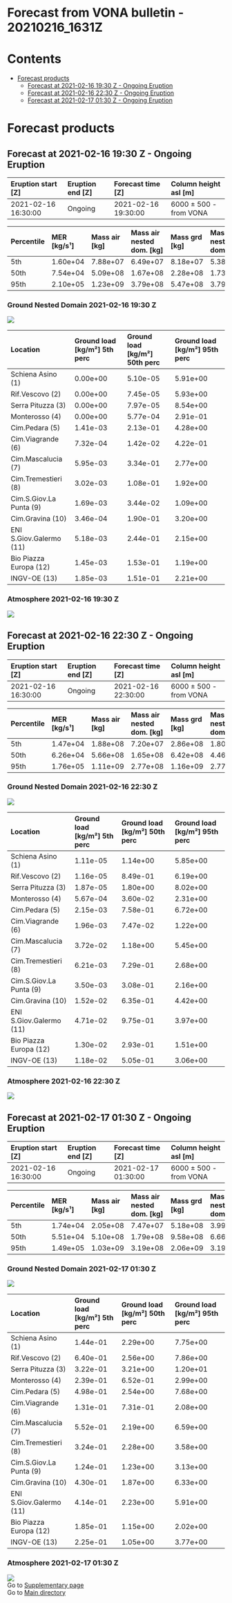 
Forecast from VONA bulletin - 20210216_1631Z
============================================

Contents
========

* [Forecast products](#forecast-products)
	* [Forecast at 2021-02-16 19:30 Z - Ongoing Eruption](#forecast-at-2021-02-16-1930-z---ongoing-eruption)
	* [Forecast at 2021-02-16 22:30 Z - Ongoing Eruption](#forecast-at-2021-02-16-2230-z---ongoing-eruption)
	* [Forecast at 2021-02-17 01:30 Z - Ongoing Eruption](#forecast-at-2021-02-17-0130-z---ongoing-eruption)

# Forecast products

## Forecast at 2021-02-16 19:30 Z - Ongoing Eruption
  

|Eruption start [Z]|Eruption end [Z]|Forecast time [Z]|Column height asl [m]|
| :--- | :--- | :--- | :--- |
|2021-02-16 16:30:00|Ongoing|2021-02-16 19:30:00|6000 ± 500 - from VONA|
  
  

|Percentile|MER [kg/s¹]|Mass air [kg]|Mass air nested dom. [kg]|Mass grd [kg]|Mass grd nested dom. [kg]|
| :--- | :--- | :--- | :--- | :--- | :--- |
|5th|1.60e+04|7.88e+07|6.49e+07|8.18e+07|5.38e+07|
|50th|7.54e+04|5.09e+08|1.67e+08|2.28e+08|1.73e+08|
|95th|2.10e+05|1.23e+09|3.79e+08|5.47e+08|3.79e+08|
  

### Ground Nested Domain 2021-02-16 19:30 Z
  
![](./figures/probability_grd_2021_02_16_1930_scenario_1_1.png)  
  
  
  
  
  
  
  
  
  
  
  
  

|Location|Ground load [kg/m²] 5th perc|Ground load [kg/m²] 50th perc|Ground load [kg/m²] 95th perc|
| :--- | :--- | :--- | :--- |
|Schiena Asino (1)|0.00e+00|5.10e-05|5.91e+00|
|Rif.Vescovo (2)|0.00e+00|7.45e-05|5.93e+00|
|Serra Pituzza (3)|0.00e+00|7.97e-05|8.54e+00|
|Monterosso (4)|0.00e+00|5.77e-04|2.91e-01|
|Cim.Pedara (5)|1.41e-03|2.13e-01|4.28e+00|
|Cim.Viagrande (6)|7.32e-04|1.42e-02|4.22e-01|
|Cim.Mascalucia (7)|5.95e-03|3.34e-01|2.77e+00|
|Cim.Tremestieri (8)|3.02e-03|1.08e-01|1.92e+00|
|Cim.S.Giov.La Punta (9)|1.69e-03|3.44e-02|1.09e+00|
|Cim.Gravina (10)|3.46e-04|1.90e-01|3.20e+00|
|ENI S.Giov.Galermo (11)|5.18e-03|2.44e-01|2.15e+00|
|Bio Piazza Europa (12)|1.45e-03|1.53e-01|1.19e+00|
|INGV-OE (13)|1.85e-03|1.51e-01|2.21e+00|
  

### Atmosphere 2021-02-16 19:30 Z
  
![](./figures/probability_air_2021_02_16_1930_scenario_2_conclev_1_1.png)
## Forecast at 2021-02-16 22:30 Z - Ongoing Eruption
  

|Eruption start [Z]|Eruption end [Z]|Forecast time [Z]|Column height asl [m]|
| :--- | :--- | :--- | :--- |
|2021-02-16 16:30:00|Ongoing|2021-02-16 22:30:00|6000 ± 500 - from VONA|
  
  

|Percentile|MER [kg/s¹]|Mass air [kg]|Mass air nested dom. [kg]|Mass grd [kg]|Mass grd nested dom. [kg]|
| :--- | :--- | :--- | :--- | :--- | :--- |
|5th|1.47e+04|1.88e+08|7.20e+07|2.86e+08|1.80e+08|
|50th|6.26e+04|5.66e+08|1.65e+08|6.42e+08|4.46e+08|
|95th|1.76e+05|1.11e+09|2.77e+08|1.16e+09|2.77e+08|
  

### Ground Nested Domain 2021-02-16 22:30 Z
  
![](./figures/probability_grd_2021_02_16_2230_scenario_1_2.png)  
  
  
  
  
  
  
  
  
  
  
  
  

|Location|Ground load [kg/m²] 5th perc|Ground load [kg/m²] 50th perc|Ground load [kg/m²] 95th perc|
| :--- | :--- | :--- | :--- |
|Schiena Asino (1)|1.11e-05|1.14e+00|5.85e+00|
|Rif.Vescovo (2)|1.16e-05|8.49e-01|6.19e+00|
|Serra Pituzza (3)|1.87e-05|1.80e+00|8.02e+00|
|Monterosso (4)|5.67e-04|3.60e-02|2.31e+00|
|Cim.Pedara (5)|2.15e-03|7.58e-01|6.72e+00|
|Cim.Viagrande (6)|1.96e-03|7.47e-02|1.22e+00|
|Cim.Mascalucia (7)|3.72e-02|1.18e+00|5.45e+00|
|Cim.Tremestieri (8)|6.21e-03|7.29e-01|2.68e+00|
|Cim.S.Giov.La Punta (9)|3.50e-03|3.08e-01|2.16e+00|
|Cim.Gravina (10)|1.52e-02|6.35e-01|4.42e+00|
|ENI S.Giov.Galermo (11)|4.71e-02|9.75e-01|3.97e+00|
|Bio Piazza Europa (12)|1.30e-02|2.93e-01|1.51e+00|
|INGV-OE (13)|1.18e-02|5.05e-01|3.06e+00|
  

### Atmosphere 2021-02-16 22:30 Z
  
![](./figures/probability_air_2021_02_16_2230_scenario_2_conclev_1_2.png)
## Forecast at 2021-02-17 01:30 Z - Ongoing Eruption
  

|Eruption start [Z]|Eruption end [Z]|Forecast time [Z]|Column height asl [m]|
| :--- | :--- | :--- | :--- |
|2021-02-16 16:30:00|Ongoing|2021-02-17 01:30:00|6000 ± 500 - from VONA|
  
  

|Percentile|MER [kg/s¹]|Mass air [kg]|Mass air nested dom. [kg]|Mass grd [kg]|Mass grd nested dom. [kg]|
| :--- | :--- | :--- | :--- | :--- | :--- |
|5th|1.74e+04|2.05e+08|7.47e+07|5.18e+08|3.99e+08|
|50th|5.51e+04|5.10e+08|1.79e+08|9.58e+08|6.66e+08|
|95th|1.49e+05|1.03e+09|3.19e+08|2.06e+09|3.19e+08|
  

### Ground Nested Domain 2021-02-17 01:30 Z
  
![](./figures/probability_grd_2021_02_17_0130_scenario_1_3.png)  
  
  
  
  
  
  
  
  
  
  
  
  

|Location|Ground load [kg/m²] 5th perc|Ground load [kg/m²] 50th perc|Ground load [kg/m²] 95th perc|
| :--- | :--- | :--- | :--- |
|Schiena Asino (1)|1.44e-01|2.29e+00|7.75e+00|
|Rif.Vescovo (2)|6.40e-01|2.56e+00|7.86e+00|
|Serra Pituzza (3)|3.22e-01|3.21e+00|1.20e+01|
|Monterosso (4)|2.39e-01|6.52e-01|2.99e+00|
|Cim.Pedara (5)|4.98e-01|2.54e+00|7.68e+00|
|Cim.Viagrande (6)|1.31e-01|7.31e-01|2.08e+00|
|Cim.Mascalucia (7)|5.52e-01|2.19e+00|6.59e+00|
|Cim.Tremestieri (8)|3.24e-01|2.28e+00|3.58e+00|
|Cim.S.Giov.La Punta (9)|1.24e-01|1.23e+00|3.13e+00|
|Cim.Gravina (10)|4.30e-01|1.87e+00|6.33e+00|
|ENI S.Giov.Galermo (11)|4.14e-01|2.23e+00|5.91e+00|
|Bio Piazza Europa (12)|1.85e-01|1.15e+00|2.02e+00|
|INGV-OE (13)|2.25e-01|1.05e+00|3.77e+00|
  

### Atmosphere 2021-02-17 01:30 Z
  
![](./figures/probability_air_2021_02_17_0130_scenario_2_conclev_1_3.png)  
Go to [Supplementary page](Supplementary_page.md)  
Go to [Main directory](https://github.com/federicapardini/Real_time_ash_forecast)